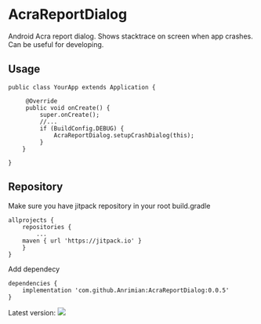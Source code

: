 # AcraReportDialog
Android Acra report dialog. Shows stacktrace on screen when app crashes. Can be useful for developing.

## Usage
```
public class YourApp extends Application {  
  
     @Override  
     public void onCreate() {  
         super.onCreate();  
         //...  
         if (BuildConfig.DEBUG) {  
             AcraReportDialog.setupCrashDialog(this);  
         }  
    }  
    
}
```

## Repository
Make sure you have jitpack repository in your root build.gradle

```
allprojects {
    repositories {
        ...
	maven { url 'https://jitpack.io' }
    }
}
```
Add dependecy

```
dependencies {
    implementation 'com.github.Anrimian:AcraReportDialog:0.0.5'
}
```
Latest version: [![](https://jitpack.io/v/Anrimian/AcraReportDialog.svg)](https://jitpack.io/#Anrimian/AcraReportDialog)


